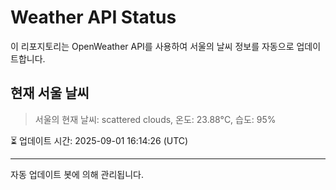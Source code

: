 
# Weather API Status

이 리포지토리는 OpenWeather API를 사용하여 서울의 날씨 정보를 자동으로 업데이트합니다.

## 현재 서울 날씨
> 서울의 현재 날씨: scattered clouds, 온도: 23.88°C, 습도: 95%

⏳ 업데이트 시간: 2025-09-01 16:14:26 (UTC)

---
자동 업데이트 봇에 의해 관리됩니다.
